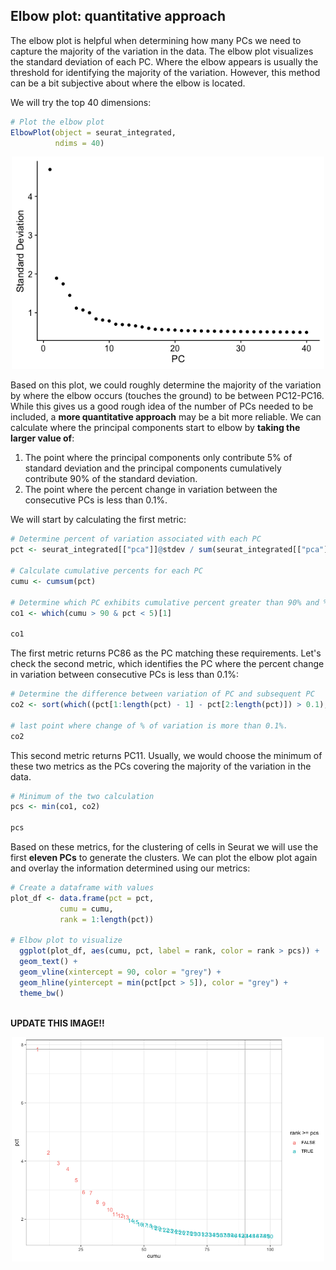 ## Elbow plot: quantitative approach

The elbow plot is helpful when determining how many PCs we need to capture the majority of the variation in the data. The elbow plot visualizes the standard deviation of each PC. Where the elbow appears is usually the threshold for identifying the majority of the variation. However, this method can be a bit subjective about where the elbow is located. 

We will try the top 40 dimensions:

```r
# Plot the elbow plot
ElbowPlot(object = seurat_integrated, 
          ndims = 40)
```

<p align="center">
<img src="../img/SC_elbowplot.png" width="500">
</p>


Based on this plot, we could roughly determine the majority of the variation by where the elbow occurs (touches the ground) to be between PC12-PC16. While this gives us a good rough idea of the number of PCs needed to be included, a **more quantitative approach** may be a bit more reliable. We can calculate where the principal components start to elbow by **taking the larger value of**:

1. The point where the principal components only contribute 5% of standard deviation and the principal components cumulatively contribute 90% of the standard deviation.
2. The point where the percent change in variation between the consecutive PCs is less than 0.1%.

We will start by calculating the first metric:

```r
# Determine percent of variation associated with each PC
pct <- seurat_integrated[["pca"]]@stdev / sum(seurat_integrated[["pca"]]@stdev) * 100

# Calculate cumulative percents for each PC
cumu <- cumsum(pct)

# Determine which PC exhibits cumulative percent greater than 90% and % variation associated with the PC as less than 5
co1 <- which(cumu > 90 & pct < 5)[1]

co1
```

The first metric returns PC86 as the PC matching these requirements. Let's check the second metric, which identifies the PC where the percent change in variation between consecutive PCs is less than 0.1%:

```r
# Determine the difference between variation of PC and subsequent PC
co2 <- sort(which((pct[1:length(pct) - 1] - pct[2:length(pct)]) > 0.1), decreasing = T)[1] + 1

# last point where change of % of variation is more than 0.1%.
co2
```

This second metric returns PC11. Usually, we would choose the minimum of these two metrics as the PCs covering the majority of the variation in the data.

```r
# Minimum of the two calculation
pcs <- min(co1, co2)

pcs
```

Based on these metrics, for the clustering of cells in Seurat we will use the first **eleven PCs** to generate the clusters. We can plot the elbow plot again and overlay the information determined using our metrics:

```r
# Create a dataframe with values
plot_df <- data.frame(pct = pct, 
           cumu = cumu, 
           rank = 1:length(pct))

# Elbow plot to visualize 
  ggplot(plot_df, aes(cumu, pct, label = rank, color = rank > pcs)) + 
  geom_text() + 
  geom_vline(xintercept = 90, color = "grey") + 
  geom_hline(yintercept = min(pct[pct > 5]), color = "grey") +
  theme_bw()
 
 ```
 
 **UPDATE THIS IMAGE!!**
 
 <p align="center">
<img src="../img/SC_elbowplot_colored.png" width="500">
</p>


